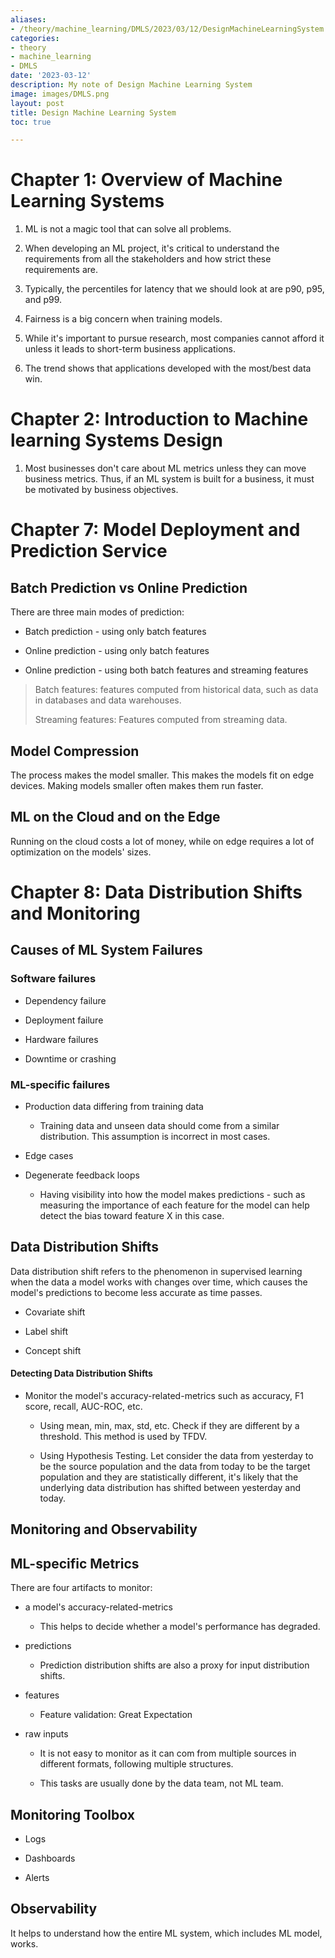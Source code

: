 ```yaml
---
aliases:
- /theory/machine_learning/DMLS/2023/03/12/DesignMachineLearningSystem
categories:
- theory
- machine_learning
- DMLS
date: '2023-03-12'
description: My note of Design Machine Learning System
image: images/DMLS.png
layout: post
title: Design Machine Learning System
toc: true

---
```


# Chapter 1: Overview of Machine Learning Systems

1. ML is not a magic tool that can solve all problems.

2. When developing an ML project, it's critical to understand the requirements from all the stakeholders and how strict these requirements are.

3. Typically, the percentiles for latency that we should look at are p90, p95, and p99.

4. Fairness is a big concern when training models.

5. While it's important to pursue research, most companies cannot afford it unless it leads to short-term business applications.

6. The trend shows that applications developed with the most/best data win.

# Chapter 2: Introduction to Machine learning Systems Design

1. Most businesses don't care about ML metrics unless they can move business metrics. Thus, if an ML system is built for a business, it must be motivated by business objectives.



# Chapter 7: Model Deployment and Prediction Service

## Batch Prediction vs Online Prediction

There are three main modes of prediction:

- Batch prediction -  using only batch features

- Online prediction - using only batch features

- Online prediction - using both batch features and streaming features

> Batch features: features computed from historical data, such as data in databases and data warehouses.
> 
> Streaming features: Features computed from streaming data.

## Model Compression

The process makes the model smaller. This makes the models fit on edge devices. Making models smaller often makes them run faster.

## ML on the Cloud and on the Edge

Running on the cloud costs a lot of money, while on edge requires a lot of optimization on the models' sizes.

# Chapter 8: Data Distribution Shifts and Monitoring

## Causes of ML System Failures

### Software failures

* Dependency failure

* Deployment failure

* Hardware failures

* Downtime or crashing

### ML-specific failures

* Production data differing from training data
  
  * Training data and unseen data should come from a similar distribution. This assumption is incorrect in most cases.

* Edge cases

* Degenerate feedback loops
  
  * Having visibility into how the model makes predictions - such as measuring the importance of each feature for the model can help detect the bias toward feature X in this case.

## Data Distribution Shifts

Data distribution shift refers to the phenomenon in supervised learning when the data a model works with changes over time, which causes the model's predictions to become less accurate as time passes.

* Covariate shift

* Label shift

* Concept shift

#### Detecting Data Distribution Shifts

- Monitor the model's accuracy-related-metrics such as accuracy, F1 score, recall, AUC-ROC, etc.
  
  - Using mean, min, max, std, etc. Check if they are different by a threshold. This method is used by TFDV.
  
  - Using Hypothesis Testing. Let consider the data from yesterday to be the source population and the data from today to be the target population and they are statistically different, it's likely that the underlying data distribution has shifted between yesterday and today.

## Monitoring and Observability

## ML-specific Metrics

There are four artifacts to monitor:

* a model's accuracy-related-metrics
  
  * This helps to decide whether a model's performance has degraded.

* predictions
  
  * Prediction distribution shifts are also a proxy for input distribution shifts.

* features
  
  * Feature validation: Great Expectation

* raw inputs
  
  * It is not easy to monitor as it can com from multiple sources in different formats, following multiple structures.
  
  * This tasks are usually done by the data team, not ML team.

## Monitoring Toolbox

* Logs

* Dashboards

* Alerts

## Observability

It helps to understand how the entire ML system, which includes ML model, works. 
